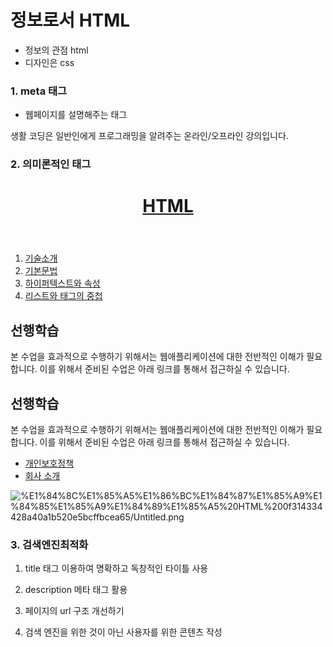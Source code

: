 # 정보로서 HTML

- 정보의 관점 html
- 디자인은 css

### 1. meta 태그

- 웹페이지를 설명해주는 태그

<html>
<head>
<meta charset="utf-8">
<meta name="description" content="생활코딩의 소개자료">
<meta name="keywords" content="코딩,coding,생활코딩,프로그래밍">
<meta name="author" content="hyelim">
<meta http-equiv="refresh" content="30">
</head>
<body>
생활 코딩은 일반인에게 프로그래밍을 알려주는 온라인/오프라인 강의입니다.
</body>
</html>

### 2. 의미론적인 태그

<html><head>
<title>HTML - 수업소개</title>
<meta charset="utf-8">
</head>
<body>
<header>
<h1><a href="index.html">HTML</a></h1>
</header>
<nav>
<ol>
<li><a href="1.html">기술소개</a></li>
<li><a href="2.html">기본문법</a></li>
<li><a href="3.html">하이퍼텍스트와 속성</a></li>
<li><a href="4.html">리스트와 태그의 중첩</a></li>
</ol>
</nav>
<section>
<article>
<h2>선행학습</h2>
본 수업을 효과적으로 수행하기 위해서는 웹애플리케이션에 대한 전반적인 이해가 필요합니다. 이를 위해서 준비된 수업은 아래 링크를 통해서 접근하실 수 있습니다.
</article>
<article>
<h2>선행학습</h2>
본 수업을 효과적으로 수행하기 위해서는 웹애플리케이션에 대한 전반적인 이해가 필요합니다. 이를 위해서 준비된 수업은 아래 링크를 통해서 접근하실 수 있습니다.
</article>
</section>
<footer>
<ul>
<li><a href="privacy.html">개인보호정책</a></li>
<li><a href="about.html">회사 소개</a></li>
</ul>
</footer>
</body></html>

![%E1%84%8C%E1%85%A5%E1%86%BC%E1%84%87%E1%85%A9%E1%84%85%E1%85%A9%E1%84%89%E1%85%A5%20HTML%200f314334428a40a1b520e5bcffbcea65/Untitled.png](%E1%84%8C%E1%85%A5%E1%86%BC%E1%84%87%E1%85%A9%E1%84%85%E1%85%A9%E1%84%89%E1%85%A5%20HTML%200f314334428a40a1b520e5bcffbcea65/Untitled.png)

### 3. 검색엔진최적화

[](http://static.googleusercontent.com/media/www.google.com/ko//intl/ko/webmasters/docs/search-engine-optimization-starter-guide-ko.pdf)

1) title 태그 이용하여 명확하고 독창적인 타이틀 사용

2) description 메타 태그 활용

3) 페이지의 url 구조 개선하기

4) 검색 엔진을 위한 것이 아닌 사용자를 위한 콘텐츠 작성